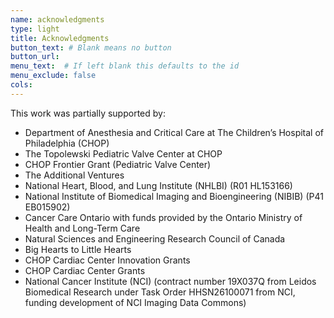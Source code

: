 ```yaml
---
name: acknowledgments
type: light
title: Acknowledgments
button_text: # Blank means no button
button_url: 
menu_text:  # If left blank this defaults to the id
menu_exclude: false
cols: 
---
```


<div class="col-lg-11 col-lg-offset-1" style="text-align: left;">
<p>This work was partially supported by:</p>

- Department of Anesthesia and Critical Care at The Children’s Hospital of Philadelphia (CHOP)<br>
- The Topolewski Pediatric Valve Center at CHOP<br>
- CHOP Frontier Grant (Pediatric Valve Center)<br>
- The Additional Ventures<br>
- National Heart, Blood, and Lung Institute (NHLBI) (R01 HL153166)<br>
- National Institute of Biomedical Imaging and Bioengineering (NIBIB) (P41 EB015902)<br>
- Cancer Care Ontario with funds provided by the Ontario Ministry of Health and Long-Term Care<br>
- Natural Sciences and Engineering Research Council of Canada<br>
- Big Hearts to Little Hearts<br>
- CHOP Cardiac Center Innovation Grants<br>
- CHOP Cardiac Center Grants<br>
- National Cancer Institute (NCI) (contract number 19X037Q from Leidos Biomedical Research under Task Order HHSN26100071 from NCI, funding development of NCI Imaging Data Commons)
</div>